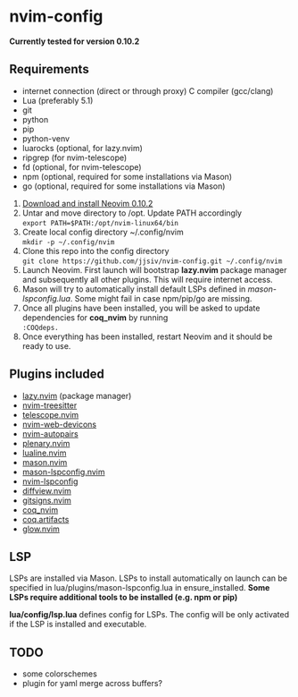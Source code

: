 # nvim-config

**Currently tested for version 0.10.2**

## Requirements

- internet connection (direct or through proxy) C compiler (gcc/clang)
- Lua (preferably 5.1)
- git
- python
- pip
- python-venv
- luarocks (optional, for lazy.nvim)
- ripgrep (for nvim-telescope)
- fd (optional, for nvim-telescope)
- npm (optional, required for some installations via Mason)
- go (optional, required for some installations via Mason)

1. [Download and install Neovim 0.10.2](https://github.com/neovim/neovim/releases/tag/v0.10.2)
2. Untar and move directory to /opt. Update PATH accordingly  
   `export PATH=$PATH:/opt/nvim-linux64/bin`
3. Create local config directory ~/.config/nvim  
   `mkdir -p ~/.config/nvim`
4. Clone this repo into the config directory  
   `git clone https://github.com/jjsiv/nvim-config.git ~/.config/nvim`
5. Launch Neovim. First launch will bootstrap **lazy.nvim** package manager and subsequently all other plugins. This will require internet access.
6. Mason will try to automatically install default LSPs defined in _mason-lspconfig.lua_. Some might fail in case npm/pip/go are missing.
7. Once all plugins have been installed, you will be asked to update dependencies for **coq_nvim** by running  
   `:COQdeps.`
8. Once everything has been installed, restart Neovim and it should be ready to use.

## Plugins included

- [lazy.nvim](https://github.com/folke/lazy.nvim) (package manager)
- [nvim-treesitter](https://github.com/nvim-treesitter/nvim-treesitter)
- [telescope.nvim](https://github.com/nvim-telescope/telescope.nvim)
- [nvim-web-devicons](https://github.com/nvim-tree/nvim-web-devicons)
- [nvim-autopairs](https://github.com/windwp/nvim-autopairs)
- [plenary.nvim](https://github.com/nvim-lua/plenary.nvim)
- [lualine.nvim](https://github.com/nvim-lualine/lualine.nvim)
- [mason.nvim](https://github.com/williamboman/mason.nvim)
- [mason-lspconfig.nvim](https://github.com/williamboman/mason-lspconfig.nvim)
- [nvim-lspconfig](https://github.com/neovim/nvim-lspconfig)
- [diffview.nvim](https://github.com/sindrets/diffview.nvim)
- [gitsigns.nvim](https://github.com/lewis6991/gitsigns.nvim)
- [coq_nvim](https://github.com/ms-jpq/coq_nvim)
- [coq.artifacts](https://github.com/ms-jpq/coq.artifacts)
- [glow.nvim](https://github.com/ellisonleao/glow.nvim)

## LSP

LSPs are installed via Mason. LSPs to install automatically on launch can be specified in lua/plugins/mason-lspconfig.lua in ensure_installed. **Some LSPs require additional tools to be installed (e.g. npm or pip)**

**lua/config/lsp.lua** defines config for LSPs. The config will be only activated if the LSP is installed and executable.

## TODO

- some colorschemes
- plugin for yaml merge across buffers?
